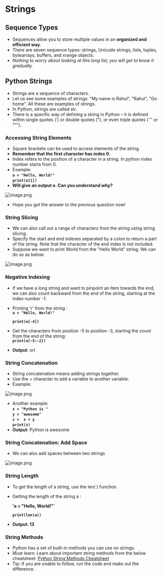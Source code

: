 # Strings

## Sequence Types

* Sequences allow you to store multiple values in an **organized and efficient way**.
* There are seven sequence types: strings, Unicode strings, lists, tuples, bytearrays, buffers, and xrange objects.
* _Nothing to worry about looking at this long list; you will get to know it gradually._

## Python Strings

* Strings are a sequence of characters.
* Let us see some examples of strings: "My name is Rahul", "Rahul", "Go home". All these are examples of strings.
* In Python, strings are called str.
* There is a specific way of defining a string in Python – it is defined within single quotes (') or double quotes ("), or even triple quotes (''' or """).

### Accessing String Elements

* Square brackets can be used to access elements of the string.
* **Remember that the first character has index 0.**
* Index refers to the position of a character in a string. In python index number starts from 0.
* Example: \
  **`a = "Hello, World!"`**\
  **`print(a[1])`**
* **Will give an output e. Can you understand why?**

![image.png](https://dphi-live.s3.amazonaws.com/media_uploads/image_e25fba17090d4b7fa3568c1fa7ac5773.png)

* Hope you got the answer to the previous question now!

### String Slicing

* We can also call out a range of characters from the string using string slicing.
* Specify the start and end indexes separated by a colon to return a part of the string. Note that the character of the end index is not included.
* Suppose we want to print World from the "Hello World" string. We can do so as below:

![image.png](https://dphi-live.s3.amazonaws.com/media_uploads/image_d87f6a4428d7403c898454d5b5130844.png)

### Negative Indexing

* If we have a long string and want to pinpoint an item towards the end, we can also count backward from the end of the string, starting at the index number -1.
*   Printing 'r' from the string :\
    **`a = "Hello, World!"`**

    **`print(a[-4])`**
* Get the characters from position -5 to position -3, starting the count from the end of the string: \
  **`print(a[-5:-2])`**
* **Output**: orl

### String Concatenation

* String concatenation means adding strings together.
* Use the + character to add a variable to another variable:
*   Example:

![image.png](https://dphi-live.s3.amazonaws.com/media_uploads/image_f99e3cec855e4e0ca673520d682ec3d8.png)
* Another example:\
  **`x = "Python is "`**\
  **`y = "awesome"`**\
  **`z =  x + y`**\
  **`print(z)`**
* **Output**: Python is awesome

### String Concatenation: Add Space

* We can also add spaces between two strings

![image.png](https://dphi-live.s3.amazonaws.com/media_uploads/image_8d557ac674d54f3daff8c4324c7e1719.png)

### String Length

* To get the length of a string, use the len( ) function.
*   Getting the length of the string a :

    **'a = "Hello, World!"`**

    **`print(len(a))`**
* **Output: 13**

### String Methods

* Python has a set of built-in methods you can use on strings.
* Must learn: Learn about important string methods from the below cheatsheet: [Python String Methods Cheatsheet](https://www.codecademy.com/learn/learn-python-3/modules/learn-python3-strings/cheatsheet)
* Tip: If you are unable to follow, run the code and make out the difference.
